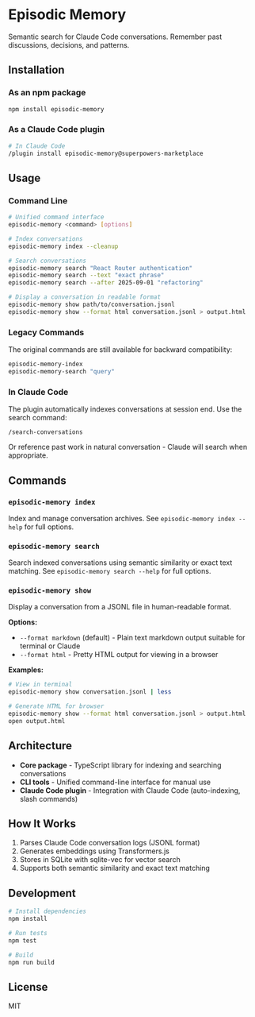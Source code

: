 # Episodic Memory

Semantic search for Claude Code conversations. Remember past discussions, decisions, and patterns.

## Installation

### As an npm package

```bash
npm install episodic-memory
```

### As a Claude Code plugin

```bash
# In Claude Code
/plugin install episodic-memory@superpowers-marketplace
```

## Usage

### Command Line

```bash
# Unified command interface
episodic-memory <command> [options]

# Index conversations
episodic-memory index --cleanup

# Search conversations
episodic-memory search "React Router authentication"
episodic-memory search --text "exact phrase"
episodic-memory search --after 2025-09-01 "refactoring"

# Display a conversation in readable format
episodic-memory show path/to/conversation.jsonl
episodic-memory show --format html conversation.jsonl > output.html
```

### Legacy Commands

The original commands are still available for backward compatibility:

```bash
episodic-memory-index
episodic-memory-search "query"
```

### In Claude Code

The plugin automatically indexes conversations at session end. Use the search command:

```
/search-conversations
```

Or reference past work in natural conversation - Claude will search when appropriate.

## Commands

### `episodic-memory index`

Index and manage conversation archives. See `episodic-memory index --help` for full options.

### `episodic-memory search`

Search indexed conversations using semantic similarity or exact text matching. See `episodic-memory search --help` for full options.

### `episodic-memory show`

Display a conversation from a JSONL file in human-readable format.

**Options:**
- `--format markdown` (default) - Plain text markdown output suitable for terminal or Claude
- `--format html` - Pretty HTML output for viewing in a browser

**Examples:**
```bash
# View in terminal
episodic-memory show conversation.jsonl | less

# Generate HTML for browser
episodic-memory show --format html conversation.jsonl > output.html
open output.html
```

## Architecture

- **Core package** - TypeScript library for indexing and searching conversations
- **CLI tools** - Unified command-line interface for manual use
- **Claude Code plugin** - Integration with Claude Code (auto-indexing, slash commands)

## How It Works

1. Parses Claude Code conversation logs (JSONL format)
2. Generates embeddings using Transformers.js
3. Stores in SQLite with sqlite-vec for vector search
4. Supports both semantic similarity and exact text matching

## Development

```bash
# Install dependencies
npm install

# Run tests
npm test

# Build
npm run build
```

## License

MIT
